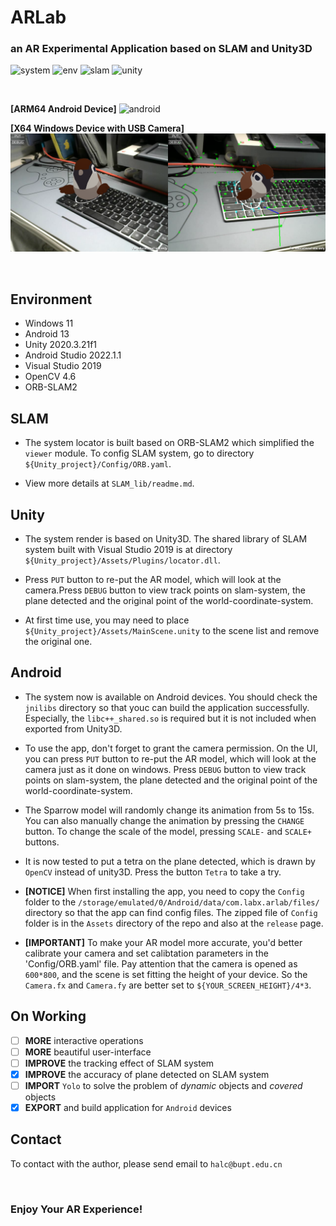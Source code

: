 # ARLab
### an AR Experimental Application based on SLAM and Unity3D
![system](https://badgen.net/badge/Application/Augmented%20Reality/blue)
![env](https://badgen.net/badge/Environment/x64%2Farm64/green)
![slam](https://badgen.net/badge/Locator/SLAM/orange)
![unity](https://badgen.net/badge/Render/Unity/orange)

<br>

**[ARM64 Android Device]**
![android](Assets/Android.png)

**[X64 Windows Device with USB Camera]**
![intro](Assets/intro.png)

<br>

## Environment
- Windows 11
- Android 13
- Unity 2020.3.21f1
- Android Studio 2022.1.1
- Visual Studio 2019
- OpenCV 4.6
- ORB-SLAM2

## SLAM
- The system locator is built based on ORB-SLAM2 which simplified the `viewer` module. To config SLAM system, go to directory `${Unity_project}/Config/ORB.yaml`.

- View more details at `SLAM_lib/readme.md`.

## Unity
- The system render is based on Unity3D. The shared library of SLAM system built with Visual Studio 2019 is at directory `${Unity_project}/Assets/Plugins/locator.dll`.

- Press `PUT` button to re-put the AR model, which will look at the camera.Press `DEBUG` button to view track points on slam-system, the plane detected and the original point of the world-coordinate-system.

- At first time use, you may need to place `${Unity_project}/Assets/MainScene.unity` to the scene list and remove the original one.

## Android
- The system now is available on Android devices. You should check the `jnilibs` directory so that youc can build the application successfully. Especially, the `libc++_shared.so` is required but it is not included when exported from Unity3D.

- To use the app, don't forget to grant the camera permission. On the UI, you can press `PUT` button to re-put the AR model, which will look at the camera just as it done on windows. Press `DEBUG` button to view track points on slam-system, the plane detected and the original point of the world-coordinate-system.

- The Sparrow model will randomly change its animation from 5s to 15s. You can also manually change the animation by pressing the `CHANGE` button. To change the scale of the model, pressing `SCALE-` and `SCALE+` buttons.

- It is now tested to put a tetra on the plane detected, which is drawn by `OpenCV` instead of unity3D. Press the button `Tetra` to take a try.

- **[NOTICE]** When first installing the app, you need to copy the `Config` folder to the `/storage/emulated/0/Android/data/com.labx.arlab/files/` directory so that the app can find config files. The zipped file of `Config` folder is in the `Assets` directory of the repo and also at the `release` page.

- **[IMPORTANT]** To make your AR model more accurate, you'd better calibrate your camera and set calibtation parameters in the 'Config/ORB.yaml' file. Pay attention that the camera is opened as `600*800`, and the scene is set fitting the height of your device. So the `Camera.fx` and `Camera.fy` are better set to `${YOUR_SCREEN_HEIGHT}/4*3`.

## On Working
- [ ] **MORE** interactive operations
- [ ] **MORE** beautiful user-interface
- [ ] **IMPROVE** the tracking effect of SLAM system
- [x] **IMPROVE** the accuracy of plane detected on SLAM system
- [ ] **IMPORT** `Yolo` to solve the problem of *dynamic* objects and *covered* objects
- [x] **EXPORT** and build application for `Android` devices

## Contact
To contact with the author, please send email to `halc@bupt.edu.cn`

<br>

### Enjoy Your AR Experience!
